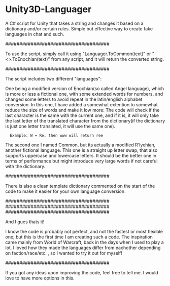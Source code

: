 # Unity3D-Languager
A C# script for Unity that takes a string and changes it based on a dictionary and/or certain rules. Simple but effective way to create fake languages in chat and such.


#####################################

To use the script, simply call it using "Languager.ToCommon(text)" or "<>.ToEnochian(text)" from any script, and it will return
the converted string.

#####################################

The script includes two different "languages":

One being a modified version of Enochian(so called Angel language), which is more or less a fictional one, with some 
extended words for numbers, and changed some letters to avoid repeat in the latin/english alphabet conversion.
In this one, I have added a somewhat extention to somewhat reduce the size of words and make it low more:
  The code will check if the last character is the same with the current one, and if it is, it will only take the last letter
  of the translated character from the dictionary(if the dictionary is just one letter translated, it will use the same one).
  
      Example: W = Re, then www will return ree

The second one I named Common, but its actually a modified R'lyehian, another fictional language.
This one is a straight up letter swap, that also supports uppercase and lowercase letters.
  It should be the better one in terms of performance but might introduce very large words if not careful with the dictionary.

#####################################

There is also a clean template dictionary commented on the start of the code to make it easier for your own language conversion.

#####################################
#####################################
#####################################

And I gues thats it!

I know the code is probably not perfect, and not the fastest or most flexible one; but this is the first time I am creating such a code.
The inspiration came mainly from World of Warcraft, back in the days when I used to play a lot. I loved how they made the
languages differ from eachother depending on faction/race/etc. , so I wanted to try it out for myself!

#####################################

If you got any ideas upon improving the code, feel free to tell me. I would love to have more options in this.

